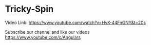 # Tricky-Spin

Video Link:  https://www.youtube.com/watch?v=HvK-44FnGNY&t=20s

Subscribe our channel and like our videos https://www.youtube.com/c/Angulars
